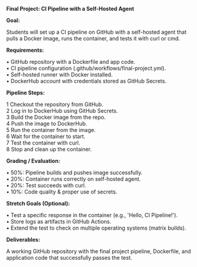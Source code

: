 **Final Project: CI Pipeline with a Self-Hosted Agent** 

**Goal:** 

Students will set up a CI pipeline on GitHub with a self-hosted agent that pulls a Docker image, runs the container, and tests it with curl or cmd. 

**Requirements:** 

• GitHub repository with a Dockerfile and app code.   
• CI pipeline configuration (.github/workflows/final-project.yml).   
• Self-hosted runner with Docker installed.   
• DockerHub account with credentials stored as GitHub Secrets. 

**Pipeline Steps:** 

1 Checkout the repository from GitHub.   
2 Log in to DockerHub using GitHub Secrets.   
3 Build the Docker image from the repo.   
4 Push the image to DockerHub.   
5 Run the container from the image.   
6 Wait for the container to start.   
7 Test the container with curl.   
8 Stop and clean up the container. 

**Grading / Evaluation:** 

• 50%: Pipeline builds and pushes image successfully.   
• 20%: Container runs correctly on self-hosted agent.   
• 20%: Test succeeds with curl.   
• 10%: Code quality & proper use of secrets. 

**Stretch Goals (Optional):** 

• Test a specific response in the container (e.g., 'Hello, CI Pipeline\!').   
• Store logs as artifacts in GitHub Actions.   
• Extend the test to check on multiple operating systems (matrix builds). 

**Deliverables:** 

A working GitHub repository with the final project pipeline, Dockerfile, and application code that successfully passes the test.